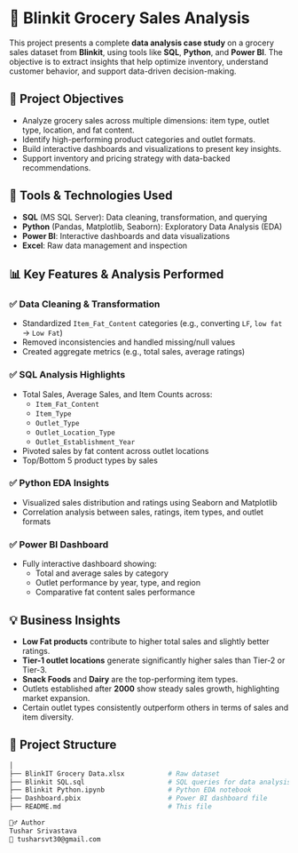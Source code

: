 # 🛒 Blinkit Grocery Sales Analysis

This project presents a complete **data analysis case study** on a grocery sales dataset from **Blinkit**, using tools like **SQL**, **Python**, and **Power BI**. The objective is to extract insights that help optimize inventory, understand customer behavior, and support data-driven decision-making.

## 📌 Project Objectives

- Analyze grocery sales across multiple dimensions: item type, outlet type, location, and fat content.
- Identify high-performing product categories and outlet formats.
- Build interactive dashboards and visualizations to present key insights.
- Support inventory and pricing strategy with data-backed recommendations.

## 🔧 Tools & Technologies Used

- **SQL** (MS SQL Server): Data cleaning, transformation, and querying
- **Python** (Pandas, Matplotlib, Seaborn): Exploratory Data Analysis (EDA)
- **Power BI**: Interactive dashboards and data visualizations
- **Excel**: Raw data management and inspection

## 📊 Key Features & Analysis Performed

### ✅ Data Cleaning & Transformation
- Standardized `Item_Fat_Content` categories (e.g., converting `LF`, `low fat` → `Low Fat`)
- Removed inconsistencies and handled missing/null values
- Created aggregate metrics (e.g., total sales, average ratings)

### ✅ SQL Analysis Highlights
- Total Sales, Average Sales, and Item Counts across:
  - `Item_Fat_Content`
  - `Item_Type`
  - `Outlet_Type`
  - `Outlet_Location_Type`
  - `Outlet_Establishment_Year`
- Pivoted sales by fat content across outlet locations
- Top/Bottom 5 product types by sales

### ✅ Python EDA Insights
- Visualized sales distribution and ratings using Seaborn and Matplotlib
- Correlation analysis between sales, ratings, item types, and outlet formats

### ✅ Power BI Dashboard
- Fully interactive dashboard showing:
  - Total and average sales by category
  - Outlet performance by year, type, and region
  - Comparative fat content sales performance

## 💡 Business Insights

- **Low Fat products** contribute to higher total sales and slightly better ratings.
- **Tier-1 outlet locations** generate significantly higher sales than Tier-2 or Tier-3.
- **Snack Foods** and **Dairy** are the top-performing item types.
- Outlets established after **2000** show steady sales growth, highlighting market expansion.
- Certain outlet types consistently outperform others in terms of sales and item diversity.

## 📁 Project Structure

```bash
│
├── BlinkIT Grocery Data.xlsx           # Raw dataset
├── Blinkit SQL.sql                     # SQL queries for data analysis
├── Blinkit Python.ipynb                # Python EDA notebook
├── Dashboard.pbix                      # Power BI dashboard file
├── README.md                           # This file

🙋‍♂️ Author
Tushar Srivastava
📧 tusharsvt30@gmail.com
